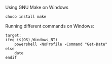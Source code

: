 Using GNU Make on Windows

```make
choco install make
```

Running different commands on Windows:

```make
target:
ifeq ($(OS),Windows_NT)
	powershell -NoProfile -Command "Get-Date"
else
	date
endif
```
